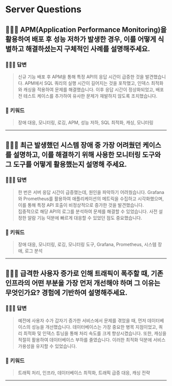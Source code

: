 # Server Questions

## 🤷🏻‍♂️ APM(Application Performance Monitoring)을 활용하여 배포 후 성능 저하가 발생한 경우, 이를 어떻게 식별하고 해결하셨는지 구체적인 사례를 설명해주세요.

### 🙆🏻‍♂️ 답변
> 신규 기능 배포 후 APM을 통해 특정 API의 응답 시간이 급증한 것을 발견했습니다. APM에서 SQL 쿼리의 실행 시간이 길어지는 것을 포착했고, 인덱스 최적화와 캐싱을 적용하여 문제를 해결했습니다. 이후 응답 시간이 정상화되었고, 배포 전 테스트 케이스를 추가하여 유사한 문제가 재발하지 않도록 조치했습니다.

### 🔑 키워드
> 장애 대응, 모니터링, 로깅, APM, 성능 저하, SQL 최적화, 캐싱, 모니터링

<hr>

## 🤷🏻‍♂️ 최근 발생했던 시스템 장애 중 가장 어려웠던 케이스를 설명하고, 이를 해결하기 위해 사용한 모니터링 도구와 그 도구를 어떻게 활용했는지 설명해 주세요.

### 🙆🏻‍♂️ 답변
> 한 번은 서버 응답 시간이 급증했는데, 원인을 파악하기 어려웠습니다. Grafana와 Prometheus를 활용하여 애플리케이션의 메트릭을 수집하고 시각화했으며, 이를 통해 특정 API 호출이 비정상적으로 증가한 것을 발견했습니다. <br> 집중적으로 해당 API의 로그를 분석하여 문제를 해결할 수 있었습니다. 사전 설정한 알람 기능 덕분에 빠르게 대응할 수 있었던 점도 중요했습니다.

### 🔑 키워드
> 장애 대응, 모니터링, 로깅, 모니터링 도구, Grafana, Prometheus, 시스템 장애, 로그 분석

<hr>

## 🤷🏻‍♂️ 급격한 사용자 증가로 인해 트래픽이 폭주할 때, 기존 인프라의 어떤 부분을 가장 먼저 개선해야 하며 그 이유는 무엇인가요? 경험에 기반하여 설명해주세요.

### 🙆🏻‍♂️ 답변
> 예전에 사용자 수가 갑자기 증가한 서비스에서 문제를 겪었을 때, 먼저 데이터베이스의 성능을 개선했습니다. 데이터베이스는 가장 중요한 병목 지점이었고, 쿼리 최적화 및 인덱스 튜닝을 통해 처리 속도를 크게 향상시켰습니다. 또한, 캐싱을 적절히 활용하여 데이터베이스 부하를 줄였습니다. 이러한 최적화 덕분에 서비스 가용성을 유지할 수 있었습니다.

### 🔑 키워드
> 트래픽 처리, 인프라, 데이터베이스 최적화, 트래픽 급증 대응, 캐싱 전략

<hr>
